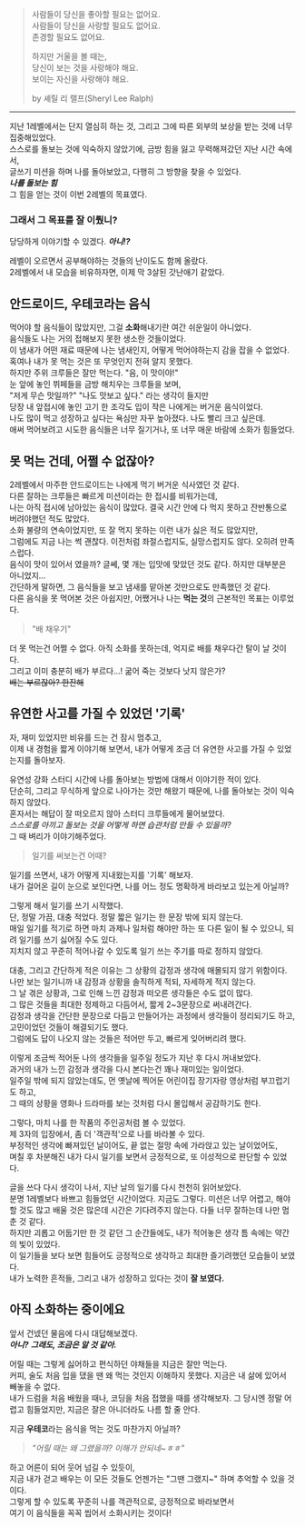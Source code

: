 > 사람들이 당신을 좋아할 필요는 없어요.   
> 사람들이 당신을 사랑할 필요도 없어요.   
> 존경할 필요도 없어요.   
> 
> 하지만 거울을 볼 때는,   
> 당신이 보는 것을 사랑해야 해요.   
> 보이는 자신을 사랑해야 해요.   
>    
> by 셰릴 리 랠프(Sheryl Lee Ralph)

---

지난 1레벨에서는 단지 열심히 하는 것, 그리고 그에 따른 외부의 보상을 받는 것에 너무 집중해있었다.   
스스로를 돌보는 것에 익숙하지 않았기에, 금방 힘을 잃고 무력해져갔던 지난 시간 속에서,   
글쓰기 미션을 하며 나를 돌아보았고, 다행히 그 방향을 찾을 수 있었다.   
***나를 돌보는 힘***   
그 힘을 얻는 것이 이번 2레벨의 목표였다.

### 그래서 그 목표를 잘 이뤘니?
당당하게 이야기할 수 있겠다. ***아니!?***

레벨이 오르면서 공부해야하는 것들의 난이도도 함께 올랐다.   
2레벨에서 내 모습을 비유하자면, 이제 막 3살된 갓난애기 같았다.   


## 안드로이드, 우테코라는 음식

먹어야 할 음식들이 많았지만, 그걸 **소화**해내기란 여간 쉬운일이 아니었다.   
음식들도 나는 거의 접해보지 못한 생소한 것들이었다.   
이 냄새가 어떤 재료 때문에 나는 냄새인지, 어떻게 먹어야하는지 감을 잡을 수 없었다.  
혹여나 내가 못 먹는 것은 또 무엇인지 전혀 알지 못했다.   
하지만 주위 크루들은 잘만 먹는다. "음, 이 맛이야!"   
눈 앞에 놓인 뷔페들을 금방 해치우는 크루들을 보며,   
"저게 무슨 맛일까?" "나도 맛보고 싶다." 라는 생각이 들지만   
당장 내 앞접시에 놓인 고기 한 조각도 입이 작은 나에게는 버거운 음식이었다.   
나도 많이 먹고 성장하고 싶다는 욕심만 자꾸 높아졌다. 나도 빨리 크고 싶은데.  
애써 먹어보려고 시도한 음식들은 너무 질기거나, 또 너무 매운 바람에 소화가 힘들었다.   


## 못 먹는 건데, 어쩔 수 없잖아?

2레벨에서 마주한 안드로이드는 나에게 먹기 버거운 식사였던 것 같다.   
다른 잘하는 크루들은 빠르게 미션이라는 한 접시를 비워가는데,   
나는 아직 접시에 남아있는 음식이 많았다. 결국 시간 안에 다 먹지 못하고 잔반통으로 버려야했던 적도 많았다.   
소화 불량의 연속이었지만, 또 잘 먹지 못하는 이런 내가 싫은 적도 많았지만,   
그럼에도 지금 나는 썩 괜찮다. 이전처럼 좌절스럽지도, 실망스럽지도 않다. 오히려 만족스럽다.   
음식이 맛이 있어서 였을까? 글쎄, 몇 개는 입맛에 맞았던 것도 같다. 하지만 대부분은 아니었지...   
간단하게 말하면, 그 음식들을 보고 냄새를 맡아본 것만으로도 만족했던 것 같다.   
다른 음식을 못 먹어본 것은 아쉽지만, 어쨌거나 나는 **먹는 것**의 근본적인 목표는 이루었다.   
> "배 채우기" 

더 못 먹는건 어쩔 수 없다. 아직 소화를 못하는데, 억지로 배를 채우다간 탈이 날 것이다.   
그리고 이미 충분히 배가 부르다...! 굶어 죽는 것보다 낫지 않은가?   
~~배는 부르잖아? 한잔해~~


## 유연한 사고를 가질 수 있었던 '기록'

자, 재미 있었지만 비유를 드는 건 잠시 멈추고,   
이제 내 경험을 짧게 이야기해 보면서, 내가 어떻게 조금 더 유연한 사고를 가질 수 있었는지를 돌아보자.   

유연성 강화 스터디 시간에 나를 돌아보는 방법에 대해서 이야기한 적이 있다.   
단순히, 그리고 무식하게 앞으로 나아가는 것만 해왔기 때문에, 나를 돌아보는 것이 익숙하지 않았다.   
혼자서는 해답이 잘 떠오르지 않아 스터디 크루들에게 물어보았다.   
_스스로를 아끼고 돌보는 것을 어떻게 하면 습관처럼 만들 수 있을까?_   
그 때 벼리가 이야기해주었다.
> 일기를 써보는건 어때?

일기를 쓰면서, 내가 어떻게 지내왔는지를 '기록' 해보자.   
내가 걸어온 길이 눈으로 보인다면, 나를 어느 정도 명확하게 바라보고 있는게 아닐까?   

그렇게 해서 일기를 쓰기 시작했다.   
단, 정말 가끔, 대충 적었다. 정말 짧은 일기는 한 문장 밖에 되지 않는다.   
매일 일기를 적기로 하면 마치 과제나 일처럼 해야만 하는 또 다른 일이 될 수 있으니, 되려 일기를 쓰기 싫어질 수도 있다.   
지치지 않고 꾸준히 적어나갈 수 있도록 일기 쓰는 주기를 따로 정하지 않았다.  

대충, 그리고 간단하게 적은 이유는 그 상황의 감정과 생각에 매몰되지 않기 위함이다.   
나만 보는 일기니까 내 감정과 상황을 솔직하게 적되, 자세하게 적지 않는다.   
그 날 겪은 상황과, 그로 인해 느낀 감정과 떠오른 생각들은 수도 없이 많다.   
그 많은 것들을 최대한 정제하고 다듬어서, 짧게 2~3문장으로 써내려간다.   
감정과 생각을 간단한 문장으로 다듬고 만들어가는 과정에서 생각들이 정리되기도 하고, 고민이었던 것들이 해결되기도 했다.   
그럼에도 답이 나오지 않는 것들은 적어만 두고, 빠르게 잊어버리려 했다.  

이렇게 조금씩 적어둔 나의 생각들을 일주일 정도가 지난 후 다시 꺼내보았다.   
과거의 내가 느낀 감정과 생각을 다시 본다는건 꽤나 재미있는 일이었다.   
일주일 밖에 되지 않았는데도, 먼 옛날에 찍어둔 어린이집 장기자랑 영상처럼 부끄럽기도 하고,   
그 때의 상황을 영화나 드라마를 보는 것처럼 다시 몰입해서 공감하기도 한다.   

그렇다, 마치 나를 한 작품의 주인공처럼 볼 수 있었다.   
제 3자의 입장에서, 좀 더 '객관적'으로 나를 바라볼 수 있다.   
부정적인 생각에 빠져있던 날이어도, 끝 없는 절망 속에 가라앉고 있는 날이었어도,  
며칠 후 차분해진 내가 다시 일기를 보면서 긍정적으로, 또 이성적으로 판단할 수 있었다.   

글을 쓰다 다시 생각이 나서, 지난 날의 일기를 다시 천천히 읽어보았다.   
분명 1레벨보다 바쁘고 힘들었던 시간이었다. 지금도 그렇다. 미션은 너무 어렵고, 해야할 것도 많고 배울 것은 많은데 시간은 기다려주지 않는다. 
다들 너무 잘하는데 나만 멈춘 것 같다.  
하지만 괴롭고 어둡기만 한 것 같던 그 순간들에도, 내가 적어놓은 생각 틈 속에는 약간의 빛이 있었다.   
이 일기들을 보다 보면 힘들어도 긍정적으로 생각하고 최대한 즐기려했던 모습들이 보였다.   
내가 노력한 흔적들, 그리고 내가 성장하고 있다는 것이 **잘 보였다.**


## 아직 소화하는 중이에요

앞서 건넸던 물음에 다시 대답해보겠다.  
***아니?***
***그래도, 조금은 알 것 같아.***

어릴 때는 그렇게 싫어하고 편식하던 야채들을 지금은 잘만 먹는다.   
커피, 술도 처음 입을 댔을 땐 왜 먹는 것인지 이해하지 못했다. 지금은 내 삶에 있어서 빼놓을 수 없다.   
내가 드럼을 처음 배웠을 때나, 코딩을 처음 접했을 때를 생각해보자. 그 당시엔 정말 어렵고 힘들었지만, 지금은 잘은 아니더라도 나름 할 줄 안다.   

지금 **우테코**라는 음식을 먹는 것도 마찬가지 아닐까?   
> *"어릴 때는 왜 그랬을까? 이해가 안되네~ㅎㅎ"*   

하고 어른이 되어 웃어 넘길 수 있듯이,   
지금 내가 걷고 배우는 이 모든 것들도 언젠가는 "그땐 그랬지~" 하며 추억할 수 있을 것이다.   
그렇게 할 수 있도록 꾸준히 나를 객관적으로, 긍정적으로 바라보면서   
여기 이 음식들을 꼭꼭 씹어서 소화시키는 것이다!
